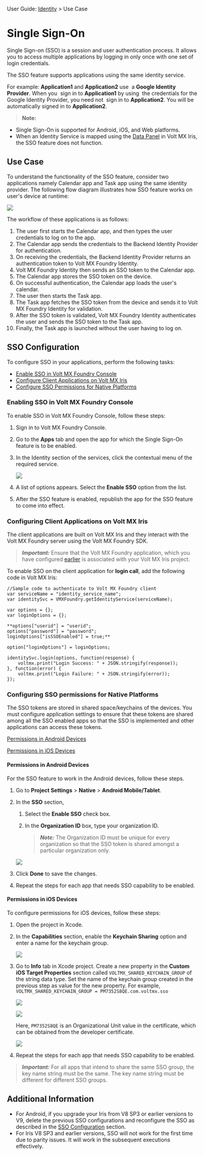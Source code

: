                               

User Guide: [Identity](Identity.md) > Use Case

Single Sign-On
==============

Single Sign-on (SSO) is a session and user authentication process. It allows you to access multiple applications by logging in only once with one set of login credentials.

The SSO feature supports applications using the same identity service.

For example: **Application1** and **Application2** use  a **Google Identity Provider**. When you  sign in to **Application1** by using  the credentials for the Google Identity Provider, you need not  sign in to **Application2**. You will be automatically signed in to **Application2**.

> **Note:**  
*   Single Sign-On is supported for Android, iOS, and Web platforms.  
*   When an Identity Service is mapped using the [Data Panel](../../../Iris/iris_user_guide/Content/DataPanel.md) in Volt MX Iris, the SSO feature does not function.  

Use Case
--------

To understand the functionality of the SSO feature, consider two applications namely Calendar app and Task app using the same identity provider. The following flow diagram illustrates how SSO feature works on user's device at runtime:

![](Resources/Images/SSO_UseCase.PNG)

The workflow of these applications is as follows:

1.  The user first starts the Calendar app, and then types the user credentials to log on to the app.
2.  The Calendar app sends the credentials to the Backend Identity Provider for authentication.
3.  On receiving the credentials, the Backend Identity Provider returns an authentication token to Volt MX Foundry Identity.
4.  Volt MX Foundry Identity then sends an SSO token to the Calendar app.
5.  The Calendar app stores the SSO token on the device.
6.  On successful authentication, the Calendar app loads the user's calendar.
7.  The user then starts the Task app.
8.  The Task app fetches the SSO token from the device and sends it to Volt MX Foundry Identity for validation.
9.  After the SSO token is validated, Volt MX Foundry Identity authenticates the user and sends the SSO token to the Task app.
10.  Finally, the Task app is launched without the user having to log on.


<a id="sso-configuration"></a>
SSO Configuration
-----------------

To configure SSO in your applications, perform the following tasks:

*   [Enable SSO in Volt MX Foundry Console](#SSO_VoltMXFoundry)
*   [Configure Client Applications on Volt MX Iris](#SSO_ClientApp)
*   [Configure SSO Permissions for Native Platforms](#SSO_Platforms)

### Enabling SSO in Volt MX Foundry Console

To enable SSO in Volt MX Foundry Console, follow these steps:

1.  Sign in to Volt MX Foundry Console.
2.  Go to the **Apps** tab and open the app for which the Single Sign-On feature is to be enabled.
3.  In the Identity section of the services, click the contextual menu of the required service.  
      
    ![](Resources/Images/EnableSSO_633x428.png)
4.  A list of options appears. Select the **Enable SSO** option from the list.
5.  After the SSO feature is enabled, republish the app for the SSO feature to come into effect.

### Configuring Client Applications on Volt MX Iris

The client applications are built on Volt MX Iris and they interact with the Volt MX Foundry server using the Volt MX Foundry SDK.

> **_Important:_** Ensure that the Volt MX Foundry application, which you have configured [earlier](#SSO_VoltMXFoundry) is associated with your Volt MX Iris project.

To enable SSO on the client application for **login call**, add the following code in Volt MX Iris:

```
//Sample code to authenticate to Volt MX Foundry client 
var serviceName = "identity_service_name";
var identitySvc = VMXFoundry.getIdentityService(serviceName);

var options = {};
var loginOptions = {};

**options["userid"] = "userid";
options["password"] = "password";
loginOptions["isSSOEnabled"] = true;**

option["loginOptions"] = loginOptions;

identitySvc.login(options, function(response) {
    voltmx.print("Login Success: " + JSON.stringify(response));
}, function(error) {
    voltmx.print("Login Failure: " + JSON.stringify(error));
});
```

<a id="configuring-sso-permissions-for-native-platforms"></a>
### Configuring SSO permissions for Native Platforms

The SSO tokens are stored in shared space/keychains of the devices. You must configure application settings to ensure that these tokens are shared among all the SSO enabled apps so that the SSO is implemented and other applications can access these tokens.

[Permissions in Android Devices](#SSO_Android)

[Permissions in iOS Devices](#SSO_iOS)

#### Permissions in Android Devices

For the SSO feature to work in the Android devices, follow these steps.

1.  Go to **Project Settings** > **Native** > **Android Mobile/Tablet**.
2.  In the **SSO** section,
    
    1.  Select the **Enable SSO** check box.
    2.  In the **Organization ID** box, type your organization ID.
        
        > **_Note:_** The Organization ID must be unique for every organization so that the SSO token is shared amongst a particular organization only.  
        
    
    ![](Resources/Images/SSO1_651x400.png)
    
3.  Click **Done** to save the changes.
4.  Repeat the steps for each app that needs SSO capability to be enabled.
    

#### Permissions in iOS Devices

To configure permissions for iOS devices, follow these steps:

1.  Open the project in Xcode.
2.  In the **Capabilities** section, enable the **Keychain Sharing** option and enter a name for the keychain group.  
    
    ![](Resources/Images/Enabling_keychain_access_567x404.png)
    
3.  Go to **Info** tab in Xcode project. Create a new property in the **Custom iOS Target Properties** section called `VOLTMX_SHARED_KEYCHAIN_GROUP` of the string data type. Set the name of the keychain group created in the previous step as value for the new property. For example, `VOLTMX_SHARED_KEYCHAIN_GROUP = PM7352S8QE.com.voltmx.sso`  
      
    ![](Resources/Images/adding_an_entry_to_info_553x565.png)
    
    ![](Resources/Images/add_required_key_and_value_613x333.png)  
      
    
    Here, `PM7352S8QE` is an Organizational Unit value in the certificate, which can be obtained from the developer certificate.  
      
    ![](Resources/Images/ApplePushServiceCertificate_615x515.png)
    
4.  Repeat the steps for each app that needs SSO capability to be enabled.

> **_Important:_** For all apps that intend to share the same SSO group, the key name string must be the same. The key name string must be different for different SSO groups.

Additional Information
----------------------

*   For Android, if you upgrade your Iris from V8 SP3 or earlier versions to V9, delete the previous SSO configurations and reconfigure the SSO as described in the [SSO Configuration](#ConfigureSSO) section.
*   For Iris V8 SP3 and earlier versions, SSO will not work for the first time due to parity issues. It will work in the subsequent executions effectively.
